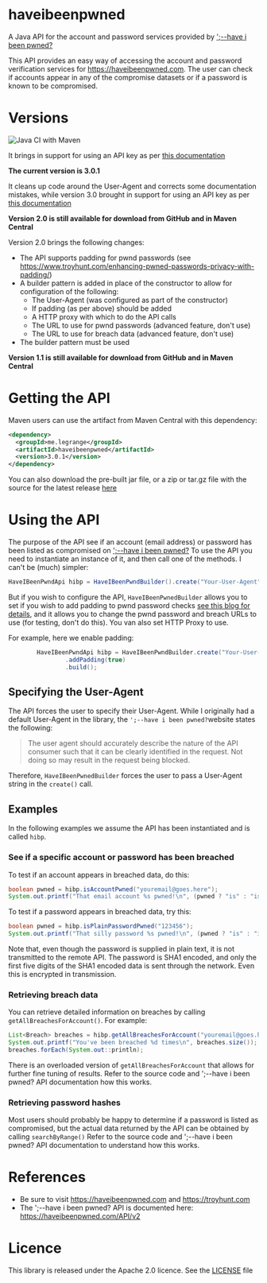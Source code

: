 # haveibeenpwned
A Java API for the account and password services provided by [';--have i been pwned?](https://haveibeenpwned.com)

This API provides an easy way of accessing the account and password verification services for https://haveibeenpwned.com. The user can check if accounts appear in any of the compromise datasets or if a password is known to be compromised. 

# Versions

![Java CI with Maven](https://github.com/GideonLeGrange/haveibeenpwned/workflows/Java%20CI%20with%20Maven/badge.svg)

It brings in support for using an API key as per [this documentation](https://haveibeenpwned.com/API/v3)

**The current version is 3.0.1**

It cleans up code around the User-Agent and corrects some documentation mistakes, while version 3.0 
brought in support for using an API key as per [this documentation](https://haveibeenpwned.com/API/v3)

**Version 2.0 is still available for download from GitHub and in Maven Central**

Version 2.0 brings the following changes: 
* The API supports padding for pwnd passwords (see https://www.troyhunt.com/enhancing-pwned-passwords-privacy-with-padding/)
* A builder pattern is added in place of the constructor to allow for configuration of the following:
  * The User-Agent (was configured as part of the constructor)
  * If padding (as per above) should be added 
  * A HTTP proxy with which to do the API calls 
  * The URL to use for pwnd passwords (advanced feature, don't use)
  * The URL to use for breach data (advanced feature, don't use)
* The builder pattern must be used 

**Version 1.1 is still available for download from GitHub and in Maven Central**

  
# Getting the API

Maven users can use the artifact from Maven Central with this dependency:

```xml
<dependency>
  <groupId>me.legrange</groupId>
  <artifactId>haveibeenpwned</artifactId>
  <version>3.0.1</version>
</dependency>
```

You can also download the pre-built jar file, or a zip or tar.gz file with the source for the latest release [here](https://github.com/GideonLeGrange/haveibeenpwned/releases/latest)

# Using the API

The purpose of the API see if an account (email address) or password has been listed as compromised on [';--have i been pwned?](https://haveibeenpwned.com)
To use the API you need to instantiate an instance of it, and then call one of the methods. I can't be (much) simpler:

```java
HaveIBeenPwndApi hibp = HaveIBeenPwndBuilder().create("Your-User-Agent").build();
```

But if you wish to configure the API, `HaveIBeenPwnedBuilder` allows you to set if you wish to add padding to
pwnd password checks [see this blog for details](https://www.troyhunt.com/enhancing-pwned-passwords-privacy-with-padding/),
and it allows you to change the pwnd password and breach URLs to use (for testing, don't do this). You van 
also set HTTP Proxy to use. 

For example, here we enable padding:

```java
        HaveIBeenPwndApi hibp = HaveIBeenPwndBuilder.create("Your-User-Agent")
                .addPadding(true)
                .build();
```

## Specifying the User-Agent 

The API forces the user to specify their User-Agent. While I originally had a default User-Agent in the library, 
the `';--have i been pwned?`website states the following:

>The user agent should accurately describe the nature of the API consumer such that it can be clearly identified in the request. Not doing so may result in the request being blocked.

Therefore, `HaveIBeenPwnedBuilder` forces the user to pass a User-Agent string in the `create()` call.

## Examples 

In the following examples we assume the API has been instantiated and is called ```hibp```. 

### See if a specific account or password has been breached

To test if an account appears in breached data, do this:

```java
boolean pwned = hibp.isAccountPwned("youremail@goes.here");
System.out.printf("That email account %s pwned!\n", (pwned ? "is" : "isn't"));
```

To test if a password appears in breached data, try this:

```java 
boolean pwned = hibp.isPlainPasswordPwned("123456");
System.out.printf("That silly password %s pwned!\n", (pwned ? "is" : "isn't"));
```

Note that, even though the password is supplied in plain text, it is not transmitted to the remote API. The
password is SHA1 encoded, and only the first five digits of the SHA1 encoded data is sent through the network. 
Even this is encrypted in transmission. 

### Retrieving breach data 

You can retrieve detailed information on breaches by calling ```getAllBreachesForAccount()```. For example:

```java 
List<Breach> breaches = hibp.getAllBreachesForAccount("youremail@goes.here");
System.out.printf("You've been breached %d times\n", breaches.size());
breaches.forEach(System.out::println);
```

There is an overloaded version of ```getAllBreachesForAccount``` that allows for further fine tuning of results. Refer to the
source code and ';--have i been pwned? API documentation how this works. 

### Retrieving password hashes 

Most users should probably be happy to determine if a password is listed as compromised, but the actual data returned by the API 
can be obtained by calling ```searchByRange()``` Refer to the source code and ';--have i been pwned? API documentation to understand how this works. 

# References

* Be sure to visit https://haveibeenpwned.com and https://troyhunt.com 
* The ';--have i been pwned? API is documented here: https://haveibeenpwned.com/API/v2

# Licence

This library is released under the Apache 2.0 licence. See the [LICENSE](LICENSE) file
